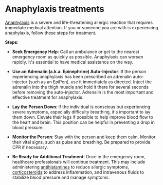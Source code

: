 [//]: # (source: ?)
[//]: # (tags: treatments)

# Anaphylaxis treatments

[Anaphylaxis](../anaphylaxis/) is a severe and life-threatening allergic reaction that requires immediate medical attention. If you or someone you are with is experiencing anaphylaxis, follow these steps for treatment.

**Steps**:

* **Seek Emergency Help**: Call an ambulance or get to the nearest emergency room as quickly as possible. Anaphylaxis can worsen rapidly. It's essential to have medical assistance on the way.

* **Use an Adrenalin (a.k.a. Epinephrine) Auto-Injector**: If the person experiencing anaphylaxis has been prescribed an adrenalin auto-injector (such as an EpiPen), use it immediately as directed. Inject the adrenalin into the thigh muscle and hold it there for several seconds before removing the auto-injector. Adrenalin is the most important and effective treatment for anaphylaxis.

* **Lay the Person Down**: If the individual is conscious but experiencing severe symptoms, especially difficulty breathing, it's important to lay them down. Elevate their legs if possible to help improve blood flow to the heart and brain. This position can be helpful in preventing a drop in blood pressure.

* **Monitor the Person**: Stay with the person and keep them calm. Monitor their vital signs, such as pulse and breathing. Be prepared to provide CPR if necessary.

* **Be Ready for Additional Treatment**: Once in the emergency room, healthcare professionals will continue treatment. This may include administering [antihistamines](../antihistamines/) to reduce allergic symptoms, [corticosteroids](../corticosteroids/) to address inflammation, and intravenous fluids to stabilize blood pressure and manage symptoms.

